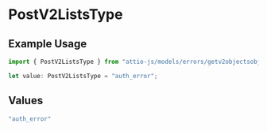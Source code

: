 # PostV2ListsType

## Example Usage

```typescript
import { PostV2ListsType } from "attio-js/models/errors/getv2objectsobject.js";

let value: PostV2ListsType = "auth_error";
```

## Values

```typescript
"auth_error"
```
